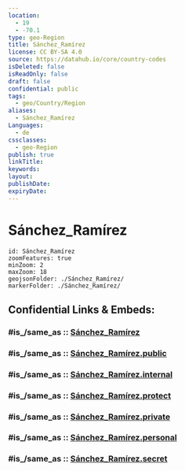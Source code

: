```yaml
---
location:
  - 19
  - -70.1
type: geo-Region
title: Sánchez_Ramírez
license: CC BY-SA 4.0
source: https://datahub.io/core/country-codes
isDeleted: false
isReadOnly: false
draft: false
confidential: public
tags:
  - geo/Country/Region
aliases:
  - Sánchez_Ramírez
Languages:
  - de
cssclasses:
  - geo-Region
publish: true
linkTitle:
keywords:
layout:
publishDate:
expiryDate:
---
```


# Sánchez_Ramírez

```leaflet
id: Sánchez_Ramírez
zoomFeatures: true 
minZoom: 2 
maxZoom: 18
geojsonFolder: ./Sánchez_Ramírez/
markerFolder: ./Sánchez_Ramírez/
```


## Confidential Links & Embeds: 

### #is_/same_as :: [Sánchez_Ramírez](/_Standards/Earth/Continent/America~Caribbean/Dominican_Rep/provinces~Dominican_Rep/Sánchez_Ramírez.md) 

### #is_/same_as :: [Sánchez_Ramírez.public](/_public/Earth/Continent/America~Caribbean/Dominican_Rep/provinces~Dominican_Rep/Sánchez_Ramírez.public.md) 

### #is_/same_as :: [Sánchez_Ramírez.internal](/_internal/Earth/Continent/America~Caribbean/Dominican_Rep/provinces~Dominican_Rep/Sánchez_Ramírez.internal.md) 

### #is_/same_as :: [Sánchez_Ramírez.protect](/_protect/Earth/Continent/America~Caribbean/Dominican_Rep/provinces~Dominican_Rep/Sánchez_Ramírez.protect.md) 

### #is_/same_as :: [Sánchez_Ramírez.private](/_private/Earth/Continent/America~Caribbean/Dominican_Rep/provinces~Dominican_Rep/Sánchez_Ramírez.private.md) 

### #is_/same_as :: [Sánchez_Ramírez.personal](/_personal/Earth/Continent/America~Caribbean/Dominican_Rep/provinces~Dominican_Rep/Sánchez_Ramírez.personal.md) 

### #is_/same_as :: [Sánchez_Ramírez.secret](/_secret/Earth/Continent/America~Caribbean/Dominican_Rep/provinces~Dominican_Rep/Sánchez_Ramírez.secret.md)

